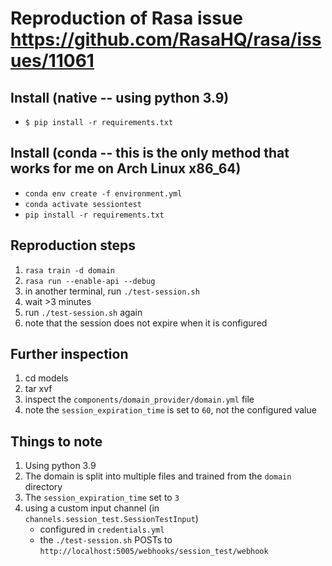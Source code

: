 # Reproduction of Rasa issue https://github.com/RasaHQ/rasa/issues/11061

## Install (native -- using python 3.9)

- `$ pip install -r requirements.txt`

## Install (conda -- this is the only method that works for me on Arch Linux x86_64)

- `conda env create -f environment.yml`
- `conda activate sessiontest`
- `pip install -r requirements.txt`

## Reproduction steps

1. `rasa train -d domain`
2. `rasa run --enable-api --debug`
3. in another terminal, run `./test-session.sh`
4. wait >3 minutes
5. run `./test-session.sh` again
6. note that the session does not expire when it is configured

## Further inspection

1. cd models
2. tar xvf <trained model file>
3. inspect the `components/domain_provider/domain.yml` file
4. note the `session_expiration_time` is set to `60`, not the configured value

## Things to note

1. Using python 3.9
2. The domain is split into multiple files and trained from the `domain` directory
3. The `session_expiration_time` set to `3`
4. using a custom input channel (in `channels.session_test.SessionTestInput`)
   - configured in `credentials.yml`
   - the `./test-session.sh` POSTs to `http://localhost:5005/webhooks/session_test/webhook`
